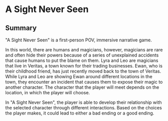 # A Sight Never Seen
## Summary
"A Sight Never Seen" is a first-person POV, immersive narrative game.

In this world, there are humans and magicians, however, magicians are rare and often hide their powers because of a series of unexplained accidents that cause humans to put the blame on them. Lyra and Leo are magicians that live in Veritas, a town known for their trading businesses. Ewan, who is their childhood friend, has just recently moved back to the town of Veritas. While Lyra and Leo are showing Ewan around different locations in the town, they encounter an incident that causes them to expose their magic to another character. The character that the player will meet depends on the location, in which the player will choose.

In "A Sight Never Seen", the player is able to develop their relationship with the selected character through different interactions. Based on the choices the player makes, it could lead to either a bad ending or a good ending.
